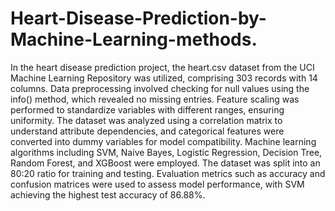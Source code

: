 # Heart-Disease-Prediction-by-Machine-Learning-methods.
In the heart disease prediction project, the heart.csv dataset from the UCI Machine Learning Repository was utilized, comprising 303 records with 14 columns. Data preprocessing involved checking for null values using the info() method, which revealed no missing entries. Feature scaling was performed to standardize variables with different ranges, ensuring uniformity. The dataset was analyzed using a correlation matrix to understand attribute dependencies, and categorical features were converted into dummy variables for model compatibility.
Machine learning algorithms including SVM, Naive Bayes, Logistic Regression, Decision Tree, Random Forest, and XGBoost were employed. The dataset was split into an 80:20 ratio for training and testing. Evaluation metrics such as accuracy and confusion matrices were used to assess model performance, with SVM achieving the highest test accuracy of 86.88%.
